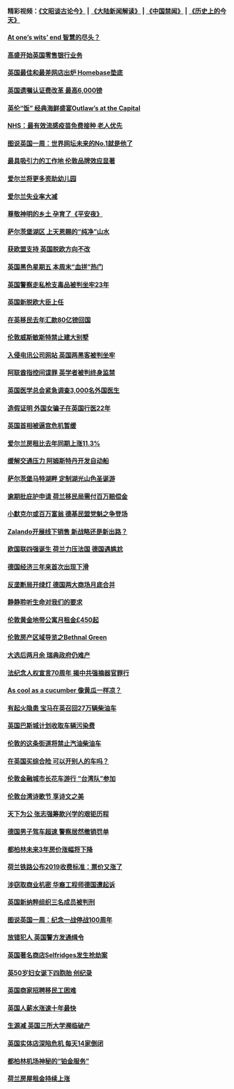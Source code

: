 #### 精彩视频：[《文昭谈古论今》](https://github.com/gfw-breaker/wenzhao/blob/master/README.md?t=11242132) | [《大陆新闻解读》](https://github.com/gfw-breaker/ntdtv-comedy/blob/master/README.md?t=11242132) | [《中国禁闻》](https://github.com/gfw-breaker/ntdtv-news/blob/master/README.md?t=11242132) | [《历史上的今天》](https://github.com/gfw-breaker/today-in-history/blob/master/README.md?t=11242132) 

#### [At one’s wits’ end 智慧的尽头？](../pages/nsc974/n10871446.md?t=11242132) 

#### [高盛开始英国零售银行业务](../pages/nsc974/n10871431.md?t=11242132) 

#### [英国最佳和最差网店出炉 Homebase垫底](../pages/nsc974/n10871402.md?t=11242132) 

#### [英国遗嘱认证费改革 最高6,000镑](../pages/nsc974/n10871381.md?t=11242132) 

#### [英伦“饭” 经典海鲜盛宴Outlaw’s at the Capital](../pages/nsc974/n10871348.md?t=11242132) 

#### [NHS：最有效流感疫苗免费接种 老人优先](../pages/nsc974/n10871342.md?t=11242132) 

#### [图说英国一周：世界网坛未来的No.1就是他了](../pages/nsc974/n10871298.md?t=11242132) 

#### [最具吸引力的工作地 伦敦品牌效应显著](../pages/nsc974/n10871267.md?t=11242132) 

#### [爱尔兰将更多资助幼儿园](../pages/nsc974/n10870662.md?t=11242132) 

#### [爱尔兰失业率大减](../pages/nsc974/n10870646.md?t=11242132) 

#### [尊敬神明的乡土 孕育了《平安夜》](../pages/nsc974/n10870591.md?t=11242132) 

#### [萨尔茨堡湖区 上天恩赐的“纯净”山水](../pages/nsc974/n10870541.md?t=11242132) 

#### [获欧盟支持 英国脱欧方向不改](../pages/nsc974/n10868925.md?t=11242132) 

#### [英国黑色星期五 本周末“血拼”热门](../pages/nsc974/n10869011.md?t=11242132) 

#### [英国警察走私枪支毒品被判坐牢23年](../pages/nsc974/n10869001.md?t=11242132) 

#### [英国新脱欧大臣上任](../pages/nsc974/n10868995.md?t=11242132) 

#### [在英移民去年汇款80亿镑回国](../pages/nsc974/n10868991.md?t=11242132) 

#### [伦敦威斯敏斯特禁止建大别墅](../pages/nsc974/n10868984.md?t=11242132) 

#### [入侵电讯公司网站 英国两黑客被判坐牢](../pages/nsc974/n10868975.md?t=11242132) 

#### [阿联酋指控间谍罪 英学者被判终身监禁](../pages/nsc974/n10868962.md?t=11242132) 

#### [英国医学总会紧急调查3,000名外国医生](../pages/nsc974/n10868955.md?t=11242132) 

#### [造假证明 外国女骗子在英国行医22年](../pages/nsc974/n10868930.md?t=11242132) 

#### [英国首相被逼宫危机暂缓](../pages/nsc974/n10868928.md?t=11242132) 

#### [爱尔兰房租比去年同期上涨11.3%](../pages/nsc974/n10868324.md?t=11242132) 

#### [缓解交通压力 阿姆斯特丹开发自动船](../pages/nsc974/n10868300.md?t=11242132) 

#### [萨尔茨堡马特湖畔 定制湖光山色圣诞游](../pages/nsc974/n10866159.md?t=11242132) 

#### [逾期批庇护申请 荷兰移民局需付百万赔偿金](../pages/nsc974/n10865847.md?t=11242132) 

#### [小默克尔或百万富翁 德基民盟党魁之争登场](../pages/nsc974/n10865739.md?t=11242132) 

#### [Zalando开展线下销售 新战略还是新出路？](../pages/nsc974/n10866031.md?t=11242132) 

#### [欧国联四强诞生 荷兰力压法国 德国遇尴尬](../pages/nsc974/n10865510.md?t=11242132) 

#### [德国经济三年来首次出现下滑](../pages/nsc974/n10864011.md?t=11242132) 

#### [反垄断局开绿灯 德国两大商场月底合并](../pages/nsc974/n10864060.md?t=11242132) 

#### [静静聆听生命对我们的要求](../pages/nsc974/n10863738.md?t=11242132) 

#### [伦敦黄金地带公寓月租金£450起](../pages/nsc974/n10861788.md?t=11242132) 

#### [伦敦房产区域导览之Bethnal Green](../pages/nsc974/n10862184.md?t=11242132) 

#### [大选后两月余 瑞典政府仍难产](../pages/nsc974/n10861579.md?t=11242132) 

#### [法纪念人权宣言70周年 揭中共强摘器官罪行](../pages/nsc974/n10860106.md?t=11242132) 

#### [As cool as a cucumber 像黄瓜一样凉？](../pages/nsc974/n10859489.md?t=11242132) 

#### [有起火隐患 宝马在英召回27万辆柴油车](../pages/nsc974/n10859484.md?t=11242132) 

#### [英国巴斯城计划收取车辆污染费](../pages/nsc974/n10859479.md?t=11242132) 

#### [伦敦的这条街道将禁止汽油柴油车](../pages/nsc974/n10859470.md?t=11242132) 

#### [在英国买综合险 可以开别人的车吗？](../pages/nsc974/n10859464.md?t=11242132) 

#### [伦敦金融城市长花车游行 “台湾队”参加](../pages/nsc974/n10858774.md?t=11242132) 

#### [伦敦台湾诗歌节 享诗文之美](../pages/nsc974/n10858757.md?t=11242132) 

#### [天下为公 张志强筹款兴学的艰钜历程](../pages/nsc974/n10858732.md?t=11242132) 

#### [德国男子驾车超速 警察居然撤销罚单](../pages/nsc974/n10856259.md?t=11242132) 

#### [都柏林未来3年房价涨幅将下降](../pages/nsc974/n10856230.md?t=11242132) 

#### [荷兰铁路公布2019收费标准：票价又涨了](../pages/nsc974/n10856218.md?t=11242132) 

#### [涉窃取商业机密 华裔工程师德国遭起诉](../pages/nsc974/n10854819.md?t=11242132) 

#### [英国新纳粹组织三名成员被判刑](../pages/nsc974/n10854209.md?t=11242132) 

#### [图说英国一周：纪念一战停战100周年](../pages/nsc974/n10854258.md?t=11242132) 

#### [放错犯人 英国警方发通缉令](../pages/nsc974/n10854253.md?t=11242132) 

#### [英国著名商店Selfridges发生抢劫案](../pages/nsc974/n10854242.md?t=11242132) 

#### [英50岁妇女诞下四胞胎 创纪录](../pages/nsc974/n10854237.md?t=11242132) 

#### [英国商家招聘移民工困难](../pages/nsc974/n10854233.md?t=11242132) 

#### [英国人薪水涨速十年最快](../pages/nsc974/n10854228.md?t=11242132) 

#### [生源减 英国三所大学濒临破产](../pages/nsc974/n10854219.md?t=11242132) 

#### [英国实体店深陷危机 每天14家倒闭](../pages/nsc974/n10854195.md?t=11242132) 

#### [都柏林机场神秘的“铂金服务”](../pages/nsc974/n10853840.md?t=11242132) 

#### [荷兰房屋租金持续上涨](../pages/nsc974/n10853784.md?t=11242132) 

